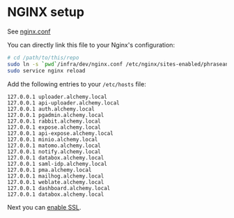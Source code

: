 # NGINX setup

See [nginx.conf](../infra/dev/nginx.conf)

You can directly link this file to your Nginx's configuration:

```bash
# cd /path/to/this/repo
sudo ln -s `pwd`/infra/dev/nginx.conf /etc/nginx/sites-enabled/phraseanet-services.conf
sudo service nginx reload
```

Add the following entries to your `/etc/hosts` file:

```
127.0.0.1 uploader.alchemy.local
127.0.0.1 api-uploader.alchemy.local
127.0.0.1 auth.alchemy.local
127.0.0.1 pgadmin.alchemy.local
127.0.0.1 rabbit.alchemy.local
127.0.0.1 expose.alchemy.local
127.0.0.1 api-expose.alchemy.local
127.0.0.1 minio.alchemy.local
127.0.0.1 matomo.alchemy.local
127.0.0.1 notify.alchemy.local
127.0.0.1 databox.alchemy.local
127.0.0.1 saml-idp.alchemy.local
127.0.0.1 pma.alchemy.local
127.0.0.1 mailhog.alchemy.local
127.0.0.1 weblate.alchemy.local
127.0.0.1 dashboard.alchemy.local
127.0.0.1 databox.alchemy.local
```

Next you can [enable SSL](./configure-ssl.md).
